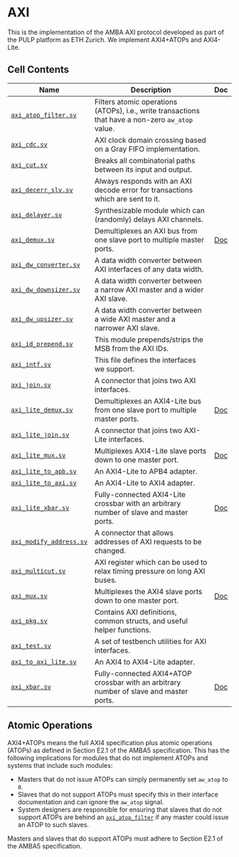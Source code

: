 # AXI

This is the implementation of the AMBA AXI protocol developed as part of the PULP platform as ETH Zurich. We implement AXI4+ATOPs and AXI4-Lite.


## Cell Contents

| Name                                                 | Description                                                                                       | Doc                         |
|------------------------------------------------------|---------------------------------------------------------------------------------------------------|-----------------------------|
| [`axi_atop_filter.sv`](src/axi_atop_filter.sv)       | Filters atomic operations (ATOPs), i.e., write transactions that have a non-zero `aw_atop` value. |                             |
| [`axi_cdc.sv`](src/axi_cdc.sv)                       | AXI clock domain crossing based on a Gray FIFO implementation.                                    |                             |
| [`axi_cut.sv`](src/axi_cut.sv)                       | Breaks all combinatorial paths between its input and output.                                      |                             |
| [`axi_decerr_slv.sv`](src/axi_decerr_slv.sv)         | Always responds with an AXI decode error for transactions which are sent to it.                   |                             |
| [`axi_delayer.sv`](src/axi_delayer.sv)               | Synthesizable module which can (randomly) delays AXI channels.                                    |                             |
| [`axi_demux.sv`](src/axi_demux.sv)                   | Demultiplexes an AXI bus from one slave port to multiple master ports.                            | [Doc](doc/axi_demux.md)     |
| [`axi_dw_converter.sv`](src/axi_dw_converter.sv)     | A data width converter between AXI interfaces of any data width.                                  |                             |
| [`axi_dw_downsizer.sv`](src/axi_dw_downsizer.sv)     | A data width converter between a narrow AXI master and a wider AXI slave.                         |                             |
| [`axi_dw_upsizer.sv`](src/axi_dw_upsizer.sv)         | A data width converter between a wide AXI master and a narrower AXI slave.                        |                             |
| [`axi_id_prepend.sv`](src/axi_id_prepend.sv)         | This module prepends/strips the MSB from the AXI IDs.                                             |                             |
| [`axi_intf.sv`](src/axi_intf.sv)                     | This file defines the interfaces we support.                                                      |                             |
| [`axi_join.sv`](src/axi_join.sv)                     | A connector that joins two AXI interfaces.                                                        |                             |
| [`axi_lite_demux.sv`](src/axi_lite_demux.sv)         | Demultiplexes an AXI4-Lite bus from one slave port to multiple master ports.                      | [Doc](doc/axi_lite_demux.md)|
| [`axi_lite_join.sv`](src/axi_lite_join.sv)           | A connector that joins two AXI-Lite interfaces.                                                   |                             |
| [`axi_lite_mux.sv`](src/axi_lite_mux.sv)             | Multiplexes AXI4-Lite slave ports down to one master port.                                        | [Doc](doc/axi_lite_mux.md)  |
| [`axi_lite_to_apb.sv`](src/axi_lite_to_apb.sv)       | An AXI4-Lite to APB4 adapter.                                                                     |                             |
| [`axi_lite_to_axi.sv`](src/axi_lite_to_axi.sv)       | An AXI4-Lite to AXI4 adapter.                                                                     |                             |
| [`axi_lite_xbar.sv`](src/axi_lite_xbar.sv)           | Fully-connected AXI4-Lite crossbar with an arbitrary number of slave and master ports.            | [Doc](doc/axi_lite_xbar.md) |
| [`axi_modify_address.sv`](src/axi_modify_address.sv) | A connector that allows addresses of AXI requests to be changed.                                  |                             |
| [`axi_multicut.sv`](src/axi_multicut.sv)             | AXI register which can be used to relax timing pressure on long AXI buses.                       |                             |
| [`axi_mux.sv`](src/axi_mux.sv)                       | Multiplexes the AXI4 slave ports down to one master port.                                         | [Doc](doc/axi_mux.md)       |
| [`axi_pkg.sv`](src/axi_pkg.sv)                       | Contains AXI definitions, common structs, and useful helper functions.                            |                             |
| [`axi_test.sv`](src/axi_test.sv)                     | A set of testbench utilities for AXI interfaces.                                                  |                             |
| [`axi_to_axi_lite.sv`](src/axi_to_axi_lite.sv)       | An AXI4 to AXI4-Lite adapter.                                                                     |                             |
| [`axi_xbar.sv`](src/axi_xbar.sv)                     | Fully-connected AXI4+ATOP crossbar with an arbitrary number of slave and master ports.            | [Doc](doc/axi_xbar.md)      |

## Atomic Operations

AXI4+ATOPs means the full AXI4 specification plus atomic operations (ATOPs) as defined in Section E2.1 of the AMBA5 specification. This has the following implications for modules that do not implement ATOPs and systems that include such modules:

- Masters that do not issue ATOPs can simply permanently set `aw_atop` to `0`.
- Slaves that do not support ATOPs must specify this in their interface documentation and can ignore the `aw_atop` signal.
- System designers are responsible for ensuring that slaves that do not support ATOPs are behind an [`axi_atop_filter`](src/axi_atop_filter.sv) if any master could issue an ATOP to such slaves.

Masters and slaves that do support ATOPs must adhere to Section E2.1 of the AMBA5 specification.
